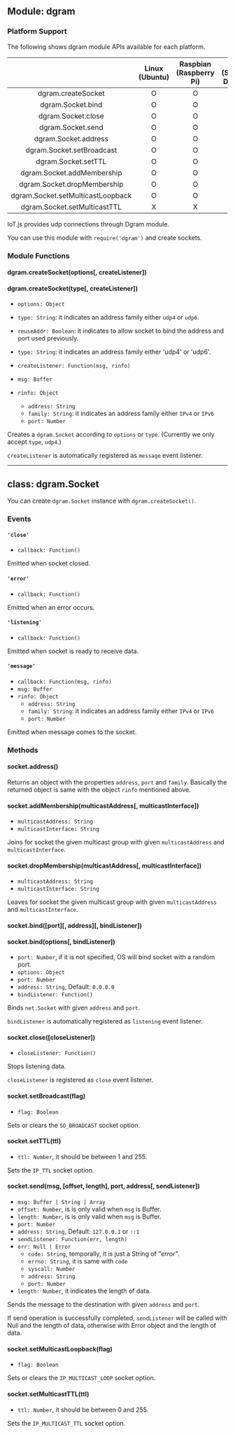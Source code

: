 ## Module: dgram

### Platform Support

The following shows dgram module APIs available for each platform.

|  | Linux<br/>(Ubuntu) | Raspbian<br/>(Raspberry Pi) | Nuttx<br/>(STM32F4-Discovery) |
| :---: | :---: | :---: | :---: |
| dgram.createSocket | O | O | O |
| dgram.Socket.bind | O | O | O |
| dgram.Socket.close | O | O | O |
| dgram.Socket.send | O | O | O |
| dgram.Socket.address | O | O | X |
| dgram.Socket.setBroadcast | O | O | X |
| dgram.Socket.setTTL | O | O | X |
| dgram.Socket.addMembership | O | O | X |
| dgram.Socket.dropMembership | O | O | X |
| dgram.Socket.setMulticastLoopback | O | O | X |
| dgram.Socket.setMulticastTTL | X | X | X |

IoT.js provides udp connections through Dgram module.

You can use this module with `require('dgram')` and create sockets.


### Module Functions


#### dgram.createSocket(options[, createListener])
#### dgram.createSocket(type[, createListener])
* `options: Object`
 * `type: String`: it indicates an address family either `udp4` or `udp6`.
 * `reuseAddr: Boolean`: it indicates to allow socket to bind the address and port used previously.

* `type: String`: it indicates an address family either 'udp4' or 'udp6'.

* `createListener: Function(msg, rinfo)`
 * `msg: Buffer`
 * `rinfo: Object`
   * `address: String`
   * `family: String`: it indicates an address family either `IPv4` or `IPv6`
   * `port: Number`

Creates a `dgram.Socket` according to `options` or `type`. (Currently we only accept `type`, `udp4`.)

`createListener` is automatically registered as `message` event listener.


***


## class: dgram.Socket

You can create `dgram.Socket` instance with `dgram.createSocket()`.


### Events


#### `'close'`
* `callback: Function()`

Emitted when socket closed.


#### `'error'`
* `callback: Function()`

Emitted when an error occurs.


#### `'listening'`
* `callback: Function()`

Emitted when socket is ready to receive data.


#### `'message'`
* `callback: Function(msg, rinfo)`
 * `msg: Buffer`
 * `rinfo: Object`
   * `address: String`
   * `family: String`: it indicates an address family either `IPv4` or `IPv6`
   * `port: Number`

Emitted when message comes to the socket.



### Methods


#### socket.address()

Returns an object with the properties `address`, `port` and `family`. Basically the returned object is same with the object `rinfo` mentioned above.


#### socket.addMembership(multicastAddress[, multicastInterface])
* `multicastAddress: String`
* `multicastInterface: String`

Joins for socket the given multicast group with given `multicastAddress` and `multicastInterface`.


#### socket.dropMembership(multicastAddress[, multicastInterface])
* `multicastAddress: String`
* `multicastInterface: String`

Leaves for socket the given multicast group with given `multicastAddress` and `multicastInterface`.


#### socket.bind([port][, address][, bindListener])
#### socket.bind(options[, bindListener])
* `port: Number`, if it is not specified, OS will bind socket with a random port.
* `options: Object`
 * `port: Number`
 * `address: String`, Default: `0.0.0.0`
* `bindListener: Function()`

Binds `net.Socket` with given `address` and `port`.

`bindListener` is automatically registered as `listening` event listener.


#### socket.close([closeListener])
* `closeListener: Function()`

Stops listening data.

`closeListener` is registered as `close` event listener.


#### socket.setBroadcast(flag)
* `flag: Boolean`

Sets or clears the `SO_BROADCAST` socket option.


#### socket.setTTL(ttl)
* `ttl: Number`, it should be between 1 and 255.

Sets the `IP_TTL` socket option.


#### socket.send(msg, [offset, length], port, address[, sendListener])
* `msg: Buffer | String | Array`
* `offset: Number`, is is only valid when `msg` is Buffer.
* `length: Number`, is is only valid when `msg` is Buffer.
* `port: Number`
* `address: String`, Default: `127.0.0.1` or `::1`
* `sendListener: Function(err, length)`
 * `err: Null | Error`
   * `code: String`, temporally, it is just a String of *"error"*.
   * `errno: String`, it is same with `code`
   * `syscall: Number`
   * `address: String`
   * `port: Number`
 * `length: Number`, it indicates the length of data.

Sends the message to the destination with given `address` and `port`.

If send operation is successfully completed, `sendListener` will be called with Null and the length of data, otherwise with Error object and the length of data.


#### socket.setMulticastLoopback(flag)
* `flag: Boolean`

Sets or clears the `IP_MULTICAST_LOOP` socket option.


#### socket.setMulticastTTL(ttl)
* `ttl: Number`, it should be between 0 and 255.

Sets the `IP_MULTICAST_TTL` socket option.
